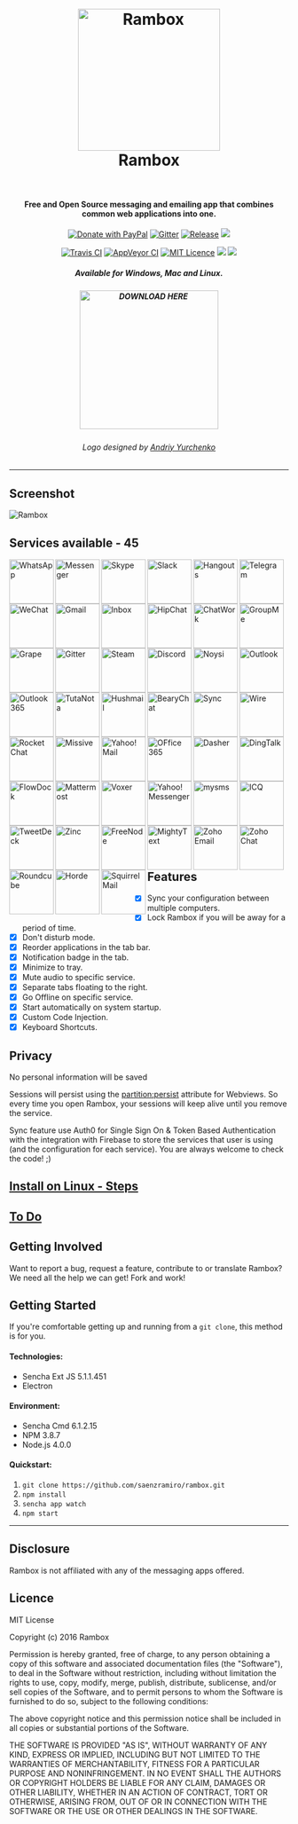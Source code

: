<h1 align="center">
  <br>
  <a href="http://rambox.pro"><img src="https://raw.githubusercontent.com/saenzramiro/rambox/master/resources/Icon.png" width="256px" alt="Rambox"></a>
  <br>
  Rambox
  <br>
  <br>
</h1>

<h4 align="center">Free and Open Source messaging and emailing app that combines common web applications into one.</h4>

<p align="center">
  <a href="https://www.paypal.com/cgi-bin/webscr?cmd=_s-xclick&hosted_button_id=WU75QWS7LH2CA" target="_blank"><img src="https://img.shields.io/badge/Donate-PayPal-green.svg" alt="Donate with PayPal"></a>
  <a href="https://gitter.im/saenzramiro/rambox" target="_blank"><img src="https://badges.gitter.im/saenzramiro/rambox.svg" alt="Gitter"></a>
  <a href="https://github.com/saenzramiro/rambox/releases/latest" target="_blank"><img src="https://img.shields.io/github/release/saenzramiro/rambox.svg" alt="Release"></a>
  <a target="_blank" href="https://crowdin.com/project/rambox"><img src="https://d322cqt584bo4o.cloudfront.net/rambox/localized.svg"></a>
</p>
<p align="center">
  <a href="https://travis-ci.org/saenzramiro/rambox" target="_blank"><img src="https://travis-ci.org/saenzramiro/rambox.svg?branch=master" alt="Travis CI"></a>
  <a href="https://ci.appveyor.com/project/saenzramiro/rambox" target="_blank"><img src="https://ci.appveyor.com/api/projects/status/4p5463y7dyerfsl4?svg=true" alt="AppVeyor CI"></a>
  <a href="https://opensource.org/licenses/MIT" target="_blank"><img src="https://img.shields.io/badge/license-mit-blue.svg" alt="MIT Licence"></a>
  <a href="https://david-dm.org/saenzramiro/rambox" title="Dependency status"><img src="https://david-dm.org/saenzramiro/rambox.svg"/></a>
  <a href="https://david-dm.org/saenzramiro/rambox#info=devDependencies" title="devDependency status"><img src="https://david-dm.org/saenzramiro/rambox/dev-status.svg"/></a>
</p>

<h5 align="center">Available for Windows, Mac and Linux.</h5>

<h5 align="center"><a href="http://rambox.pro/#download" target="_blank"><img src="http://windows7-8activator.com/wp-content/uploads/2015/04/button1.png" width="250" alt="DOWNLOAD HERE"></a></h5>

<h6 align="center">Logo designed by <a href="http://andyur.com/" target="_blank">Andriy Yurchenko</a></h6>

----------

## Screenshot

![Rambox](https://raw.githubusercontent.com/saenzramiro/rambox/master/resources/screenshots/mac.png)

## Services available - 45

<img width="80" align="left" src="https://raw.githubusercontent.com/saenzramiro/rambox/master/resources/icons/whatsapp.png" alt="WhatsApp" title="WhatsApp">
<img width="80" align="left" src="https://raw.githubusercontent.com/saenzramiro/rambox/master/resources/icons/messenger.png" alt="Messenger" title="Messenger">
<img width="80" align="left" src="https://raw.githubusercontent.com/saenzramiro/rambox/master/resources/icons/skype.png" alt="Skype" title="Skype">
<img width="80" align="left" src="https://raw.githubusercontent.com/saenzramiro/rambox/master/resources/icons/slack.png" alt="Slack" title="Slack">
<img width="80" align="left" src="https://raw.githubusercontent.com/saenzramiro/rambox/master/resources/icons/hangouts.png" alt="Hangouts" title="Hangouts">
<img width="80" align="left" src="https://raw.githubusercontent.com/saenzramiro/rambox/master/resources/icons/telegram.png" alt="Telegram" title="Telegram">
<img width="80" align="left" src="https://raw.githubusercontent.com/saenzramiro/rambox/master/resources/icons/wechat.png" alt="WeChat" title="WeChat">
<img width="80" align="left" src="https://raw.githubusercontent.com/saenzramiro/rambox/master/resources/icons/gmail.png" alt="Gmail" title="Gmail">
<img width="80" align="left" src="https://raw.githubusercontent.com/saenzramiro/rambox/master/resources/icons/inbox.png" alt="Inbox" title="Inbox">
<img width="80" align="left" src="https://raw.githubusercontent.com/saenzramiro/rambox/master/resources/icons/hipchat.png" alt="HipChat" title="HipChat">
<img width="80" align="left" src="https://raw.githubusercontent.com/saenzramiro/rambox/master/resources/icons/chatwork.png" alt="ChatWork" title="ChatWork">
<img width="80" align="left" src="https://raw.githubusercontent.com/saenzramiro/rambox/master/resources/icons/groupme.png" alt="GroupMe" title="GroupMe">
<img width="80" align="left" src="https://raw.githubusercontent.com/saenzramiro/rambox/master/resources/icons/grape.png" alt="Grape" title="Grape">
<img width="80" align="left" src="https://raw.githubusercontent.com/saenzramiro/rambox/master/resources/icons/gitter.png" alt="Gitter" title="Gitter">
<img width="80" align="left" src="https://raw.githubusercontent.com/saenzramiro/rambox/master/resources/icons/steam.png" alt="Steam" title="Steam">
<img width="80" align="left" src="https://raw.githubusercontent.com/saenzramiro/rambox/master/resources/icons/discord.png" alt="Discord" title="Discord">
<img width="80" align="left" src="https://raw.githubusercontent.com/saenzramiro/rambox/master/resources/icons/noysi.png" alt="Noysi" title="Noysi">
<img width="80" align="left" src="https://raw.githubusercontent.com/saenzramiro/rambox/master/resources/icons/outlook.png" alt="Outlook" title="Outlook">
<img width="80" align="left" src="https://raw.githubusercontent.com/saenzramiro/rambox/master/resources/icons/outlook365.png" alt="Outlook 365" title="Outlook 365">
<img width="80" align="left" src="https://raw.githubusercontent.com/saenzramiro/rambox/master/resources/icons/tutanota.png" alt="TutaNota" title="TutaNota">
<img width="80" align="left" src="https://raw.githubusercontent.com/saenzramiro/rambox/master/resources/icons/hushmail.png" alt="Hushmail" title="Hushmail">
<img width="80" align="left" src="https://raw.githubusercontent.com/saenzramiro/rambox/master/resources/icons/bearychat.png" alt="BearyChat" title="BearyChat">
<img width="80" align="left" src="https://raw.githubusercontent.com/saenzramiro/rambox/master/resources/icons/sync.png" alt="Sync" title="Sync">
<img width="80" align="left" src="https://raw.githubusercontent.com/saenzramiro/rambox/master/resources/icons/wire.png" alt="Wire" title="Wire">
<img width="80" align="left" src="https://raw.githubusercontent.com/saenzramiro/rambox/master/resources/icons/rocketchat.png" alt="Rocket Chat" title="Rocket Chat">
<img width="80" align="left" src="https://raw.githubusercontent.com/saenzramiro/rambox/master/resources/icons/missive.png" alt="Missive" title="Missive">
<img width="80" align="left" src="https://raw.githubusercontent.com/saenzramiro/rambox/master/resources/icons/yahoo.png" alt="Yahoo! Mail" title="Yahoo! Mail">
<img width="80" align="left" src="https://raw.githubusercontent.com/saenzramiro/rambox/master/resources/icons/office365.png" alt="OFfice 365" title="Office 365">
<img width="80" align="left" src="https://raw.githubusercontent.com/saenzramiro/rambox/master/resources/icons/dasher.png" alt="Dasher" title="Dasher">
<img width="80" align="left" src="https://raw.githubusercontent.com/saenzramiro/rambox/master/resources/icons/dingtalk.png" alt="DingTalk" title="DingTalk">
<img width="80" align="left" src="https://raw.githubusercontent.com/saenzramiro/rambox/master/resources/icons/flowdock.png" alt="FlowDock" title="FlowDock">
<img width="80" align="left" src="https://raw.githubusercontent.com/saenzramiro/rambox/master/resources/icons/mattermost.png" alt="Mattermost" title="Mattermost">
<img width="80" align="left" src="https://raw.githubusercontent.com/saenzramiro/rambox/master/resources/icons/voxer.png" alt="Voxer" title="Voxer">
<img width="80" align="left" src="https://raw.githubusercontent.com/saenzramiro/rambox/master/resources/icons/yahoomessenger.png" alt="Yahoo! Messenger" title="Yahoo! Messenger">
<img width="80" align="left" src="https://raw.githubusercontent.com/saenzramiro/rambox/master/resources/icons/mysms.png" alt="mysms" title="mysms">
<img width="80" align="left" src="https://raw.githubusercontent.com/saenzramiro/rambox/master/resources/icons/icq.png" alt="ICQ" title="ICQ">
<img width="80" align="left" src="https://raw.githubusercontent.com/saenzramiro/rambox/master/resources/icons/tweetdeck.png" alt="TweetDeck" title="TweetDeck">
<img width="80" align="left" src="https://raw.githubusercontent.com/saenzramiro/rambox/master/resources/icons/zinc.png" alt="Zinc" title="Zinc">
<img width="80" align="left" src="https://raw.githubusercontent.com/saenzramiro/rambox/master/resources/icons/freenode.png" alt="FreeNode" title="FreeNode">
<img width="80" align="left" src="https://raw.githubusercontent.com/saenzramiro/rambox/master/resources/icons/mightytext.png" alt="MightyText" title="MightyText">
<img width="80" align="left" src="https://raw.githubusercontent.com/saenzramiro/rambox/master/resources/icons/zohoemail.png" alt="Zoho Email" title="Zoho Email">
<img width="80" align="left" src="https://raw.githubusercontent.com/saenzramiro/rambox/master/resources/icons/zohochat.png" alt="Zoho Chat" title="Zoho Chat">
<img width="80" align="left" src="https://raw.githubusercontent.com/saenzramiro/rambox/master/resources/icons/roundcube.png" alt="Roundcube" title="Roundcube">
<img width="80" align="left" src="https://raw.githubusercontent.com/saenzramiro/rambox/master/resources/icons/horde.png" alt="Horde" title="Horde">
<img width="80" align="left" src="https://raw.githubusercontent.com/saenzramiro/rambox/master/resources/icons/squirrelmail.png" alt="SquirrelMail" title="SquirrelMail">

<br><br><br><br><br><br><br><br><br><br><br><br><br><br><br><br><br><br><br><br><br><br>

## Features

- [x] Sync your configuration between multiple computers.
- [x] Lock Rambox if you will be away for a period of time.
- [x] Don't disturb mode.
- [x] Reorder applications in the tab bar.
- [x] Notification badge in the tab.
- [x] Minimize to tray.
- [x] Mute audio to specific service.
- [x] Separate tabs floating to the right.
- [x] Go Offline on specific service.
- [x] Start automatically on system startup.
- [x] Custom Code Injection.
- [x] Keyboard Shortcuts.

## Privacy

No personal information will be saved

Sessions will persist using the [partition:persist](http://electron.atom.io/docs/api/web-view-tag/#partition) attribute for Webviews. So every time you open Rambox, your sessions will keep alive until you remove the service.

Sync feature use Auth0 for Single Sign On & Token Based Authentication with the integration with Firebase to store the services that user is using (and the configuration for each service). You are always welcome to check the code! ;)

## [Install on Linux - Steps](https://github.com/saenzramiro/rambox/wiki/Install-on-Linux)

## [To Do](https://github.com/saenzramiro/rambox/blob/master/TODO.md)

## Getting Involved

Want to report a bug, request a feature, contribute to or translate Rambox? We need all the help we can get! Fork and work!

## Getting Started

If you're comfortable getting up and running from a `git clone`, this method is for you.

#### Technologies:

* Sencha Ext JS 5.1.1.451
* Electron

#### Environment:

* Sencha Cmd 6.1.2.15
* NPM 3.8.7
* Node.js 4.0.0

#### Quickstart:

1. `git clone https://github.com/saenzramiro/rambox.git`
2. `npm install`
3. `sencha app watch`
4. `npm start`

----------

Disclosure
-------------------

Rambox is not affiliated with any of the messaging apps offered.

Licence
-------------------

MIT License

Copyright (c) 2016 Rambox

Permission is hereby granted, free of charge, to any person obtaining a copy
of this software and associated documentation files (the "Software"), to deal
in the Software without restriction, including without limitation the rights
to use, copy, modify, merge, publish, distribute, sublicense, and/or sell
copies of the Software, and to permit persons to whom the Software is
furnished to do so, subject to the following conditions:

The above copyright notice and this permission notice shall be included in all
copies or substantial portions of the Software.

THE SOFTWARE IS PROVIDED "AS IS", WITHOUT WARRANTY OF ANY KIND, EXPRESS OR
IMPLIED, INCLUDING BUT NOT LIMITED TO THE WARRANTIES OF MERCHANTABILITY,
FITNESS FOR A PARTICULAR PURPOSE AND NONINFRINGEMENT. IN NO EVENT SHALL THE
AUTHORS OR COPYRIGHT HOLDERS BE LIABLE FOR ANY CLAIM, DAMAGES OR OTHER
LIABILITY, WHETHER IN AN ACTION OF CONTRACT, TORT OR OTHERWISE, ARISING FROM,
OUT OF OR IN CONNECTION WITH THE SOFTWARE OR THE USE OR OTHER DEALINGS IN THE
SOFTWARE.
